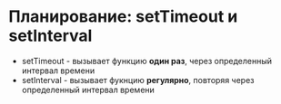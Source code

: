 # Планирование: setTimeout и setInterval

- setTimeout - вызывает функцию **один раз**, через определенный интервал времени
- setInterval - вызывает фукнцию **регулярно**, повторяя через определенный интервал времени